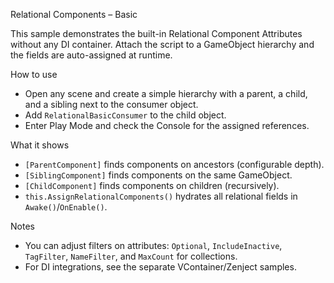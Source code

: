 Relational Components – Basic

This sample demonstrates the built-in Relational Component Attributes without any DI container. Attach the script to a GameObject hierarchy and the fields are auto-assigned at runtime.

How to use

- Open any scene and create a simple hierarchy with a parent, a child, and a sibling next to the consumer object.
- Add `RelationalBasicConsumer` to the child object.
- Enter Play Mode and check the Console for the assigned references.

What it shows

- `[ParentComponent]` finds components on ancestors (configurable depth).
- `[SiblingComponent]` finds components on the same GameObject.
- `[ChildComponent]` finds components on children (recursively).
- `this.AssignRelationalComponents()` hydrates all relational fields in `Awake()`/`OnEnable()`.

Notes

- You can adjust filters on attributes: `Optional`, `IncludeInactive`, `TagFilter`, `NameFilter`, and `MaxCount` for collections.
- For DI integrations, see the separate VContainer/Zenject samples.


